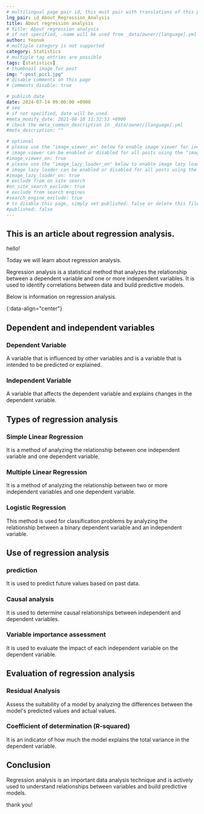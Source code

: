 ```yaml
---
# multilingual page pair id, this must pair with translations of this page. (This name must be unique)
lng_pair: id_About_Regression_Analysis
title: About regression analysis
# title: About regression analysis
# if not specified, .name will be used from _data/owner/[language].yml
author: Yeonuk
# multiple category is not supported
category: Statistics
# multiple tag entries are possible
tags: [statistics]
# thumbnail image for post
img: ":post_pic1.jpg"
# disable comments on this page
# comments_disable: true

# publish date
date: 2024-07-14 09:00:00 +0900
# seo
# if not specified, date will be used.
#meta_modify_date: 2021-08-10 11:32:53 +0900
# check the meta_common_description in _data/owner/[language].yml
#meta_description: ""

# optional
# please use the "image_viewer_on" below to enable image viewer for individual pages or posts (_posts/ or [language]/_posts folders).
# image viewer can be enabled or disabled for all posts using the "image_viewer_posts: true" setting in _data/conf/main.yml.
#image_viewer_on: true
# please use the "image_lazy_loader_on" below to enable image lazy loader for individual pages or posts (_posts/ or [language]/_posts folders).
# image lazy loader can be enabled or disabled for all posts using the "image_lazy_loader_posts: true" setting in _data/conf/main.yml.
#image_lazy_loader_on: true
# exclude from on site search
#on_site_search_exclude: true
# exclude from search engines
#search_engine_exclude: true
# to disable this page, simply set published: false or delete this file
#published: false
---
```


<!-- outline-start -->

## This is an article about regression analysis.

hello!

Today we will learn about regression analysis.

Regression analysis is a statistical method that analyzes the relationship between a dependent variable and one or more independent variables. It is used to identify correlations between data and build predictive models.

Below is information on regression analysis.

{:data-align="center"}

<!-- outline-end -->

## Dependent and independent variables

### Dependent Variable

A variable that is influenced by other variables and is a variable that is intended to be predicted or explained.

### Independent Variable

A variable that affects the dependent variable and explains changes in the dependent variable.

## Types of regression analysis

### Simple Linear Regression

It is a method of analyzing the relationship between one independent variable and one dependent variable.

### Multiple Linear Regression

It is a method of analyzing the relationship between two or more independent variables and one dependent variable.

### Logistic Regression

This method is used for classification problems by analyzing the relationship between a binary dependent variable and an independent variable.

## Use of regression analysis

### prediction

It is used to predict future values ​​based on past data.

### Causal analysis

It is used to determine causal relationships between independent and dependent variables.

### Variable importance assessment

It is used to evaluate the impact of each independent variable on the dependent variable.

## Evaluation of regression analysis

### Residual Analysis

Assess the suitability of a model by analyzing the differences between the model's predicted values ​​and actual values.

### Coefficient of determination (R-squared)

It is an indicator of how much the model explains the total variance in the dependent variable.

## Conclusion

Regression analysis is an important data analysis technique and is actively used to understand relationships between variables and build predictive models.

thank you!
